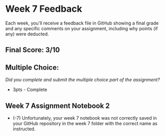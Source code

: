 # Week 7 Feedback
Each week, you'll receive a feedback file in GitHub showing a final grade and any specific comments on your assignment, including why points (if any) were deducted.


## Final Score: 3/10

## Multiple Choice:
_Did you complete and submit the multiple choice part of the assignment?_
* 3pts - Complete


## Week 7 Assignment Notebook 2
* (-7) Unfortunately, your week 7 notebook was not correctly saved in your GitHub repository in the week 7 folder with the correct name as instructed.
